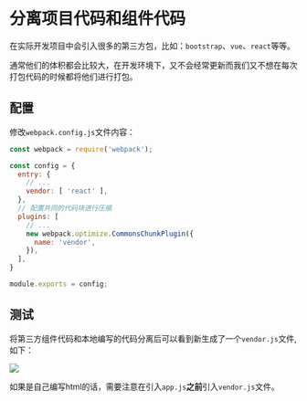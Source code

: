 # 分离项目代码和组件代码

在实际开发项目中会引入很多的第三方包，比如：`bootstrap`、`vue`、`react`等等。

通常他们的体积都会比较大，在开发环境下，又不会经常更新而我们又不想在每次打包代码的时候都将他们进行打包。

## 配置

修改`webpack.config.js`文件内容：

```javascript
const webpack = require('webpack');

const config = {
  entry: {
    // ...
    vendor: [ 'react' ],
  },
  // 配置共同的代码块进行压缩
  plugins: [
    // ...
    new webpack.optimize.CommonsChunkPlugin({
      name: 'vendor',
    }),
  ],
}

module.exports = config;
```


## 测试

将第三方组件代码和本地编写的代码分离后可以看到新生成了一个`vendor.js`文件,如下：

![](/assets/webpack2/separate-project-code-and-component-code.png)

如果是自己编写html的话，需要注意在引入`app.js`**之前**引入`vendor.js`文件。
